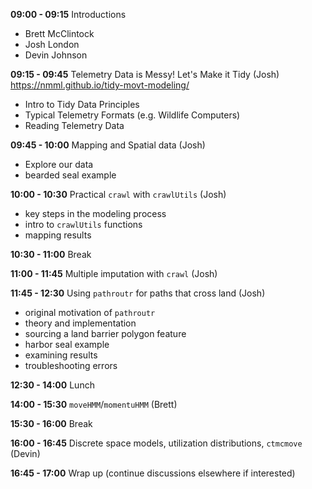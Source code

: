 **09:00 - 09:15** Introductions
- Brett McClintock
- Josh London
- Devin Johnson

**09:15 - 09:45** Telemetry Data is Messy! Let's Make it Tidy (Josh)
https://nmml.github.io/tidy-movt-modeling/
- Intro to Tidy Data Principles
- Typical Telemetry Formats (e.g. Wildlife Computers)
- Reading Telemetry Data 

**09:45 - 10:00** Mapping and Spatial data (Josh)
- Explore our data
- bearded seal example

**10:00 - 10:30** Practical `crawl` with `crawlUtils` (Josh)
- key steps in the modeling process
- intro to `crawlUtils` functions
- mapping results 

**10:30 - 11:00** Break

**11:00 - 11:45** Multiple imputation with `crawl` (Josh)

**11:45 - 12:30** Using `pathroutr` for paths that cross land (Josh)
- original motivation of `pathroutr`
- theory and implementation
- sourcing a land barrier polygon feature
- harbor seal example
- examining results
- troubleshooting errors

**12:30 - 14:00** Lunch

**14:00 - 15:30** `moveHMM`/`momentuHMM` (Brett)

**15:30 - 16:00** Break

**16:00 - 16:45** Discrete space models, utilization distributions, `ctmcmove` (Devin)

**16:45 - 17:00** Wrap up (continue discussions elsewhere if interested)
